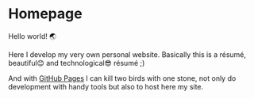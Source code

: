 # Homepage

Hello world! :earth_asia:

Here I develop my very own personal website. Basically this is a résumé, beautiful:blush: and technological:sunglasses: résumé ;)

And with [GitHub Pages](https://pages.github.com/) I can kill two birds with one stone, not only do development with handy tools but also to host here my site.

